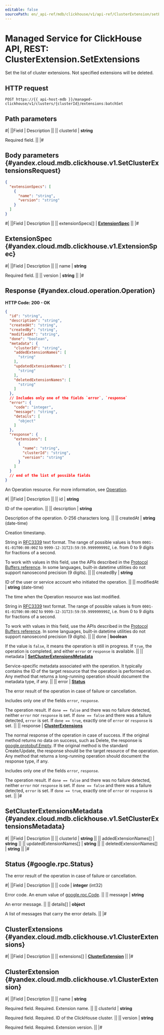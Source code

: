 ```yaml
---
editable: false
sourcePath: en/_api-ref/mdb/clickhouse/v1/api-ref/ClusterExtension/setExtensions.md
---
```


# Managed Service for ClickHouse API, REST: ClusterExtension.SetExtensions

Set the list of cluster extensions. Not specified extensions will be deleted.

## HTTP request

```
POST https://{{ api-host-mdb }}/managed-clickhouse/v1/clusters/{clusterId}/extensions:batchSet
```

## Path parameters

#|
||Field | Description ||
|| clusterId | **string**

Required field.  ||
|#

## Body parameters {#yandex.cloud.mdb.clickhouse.v1.SetClusterExtensionsRequest}

```json
{
  "extensionSpecs": [
    {
      "name": "string",
      "version": "string"
    }
  ]
}
```

#|
||Field | Description ||
|| extensionSpecs[] | **[ExtensionSpec](#yandex.cloud.mdb.clickhouse.v1.ExtensionSpec)** ||
|#

## ExtensionSpec {#yandex.cloud.mdb.clickhouse.v1.ExtensionSpec}

#|
||Field | Description ||
|| name | **string**

Required field.  ||
|| version | **string** ||
|#

## Response {#yandex.cloud.operation.Operation}

**HTTP Code: 200 - OK**

```json
{
  "id": "string",
  "description": "string",
  "createdAt": "string",
  "createdBy": "string",
  "modifiedAt": "string",
  "done": "boolean",
  "metadata": {
    "clusterId": "string",
    "addedExtensionNames": [
      "string"
    ],
    "updatedExtensionNames": [
      "string"
    ],
    "deletedExtensionNames": [
      "string"
    ]
  },
  // Includes only one of the fields `error`, `response`
  "error": {
    "code": "integer",
    "message": "string",
    "details": [
      "object"
    ]
  },
  "response": {
    "extensions": [
      {
        "name": "string",
        "clusterId": "string",
        "version": "string"
      }
    ]
  }
  // end of the list of possible fields
}
```

An Operation resource. For more information, see [Operation](/docs/api-design-guide/concepts/operation).

#|
||Field | Description ||
|| id | **string**

ID of the operation. ||
|| description | **string**

Description of the operation. 0-256 characters long. ||
|| createdAt | **string** (date-time)

Creation timestamp.

String in [RFC3339](https://www.ietf.org/rfc/rfc3339.txt) text format. The range of possible values is from
`0001-01-01T00:00:00Z` to `9999-12-31T23:59:59.999999999Z`, i.e. from 0 to 9 digits for fractions of a second.

To work with values in this field, use the APIs described in the
[Protocol Buffers reference](https://developers.google.com/protocol-buffers/docs/reference/overview).
In some languages, built-in datetime utilities do not support nanosecond precision (9 digits). ||
|| createdBy | **string**

ID of the user or service account who initiated the operation. ||
|| modifiedAt | **string** (date-time)

The time when the Operation resource was last modified.

String in [RFC3339](https://www.ietf.org/rfc/rfc3339.txt) text format. The range of possible values is from
`0001-01-01T00:00:00Z` to `9999-12-31T23:59:59.999999999Z`, i.e. from 0 to 9 digits for fractions of a second.

To work with values in this field, use the APIs described in the
[Protocol Buffers reference](https://developers.google.com/protocol-buffers/docs/reference/overview).
In some languages, built-in datetime utilities do not support nanosecond precision (9 digits). ||
|| done | **boolean**

If the value is `false`, it means the operation is still in progress.
If `true`, the operation is completed, and either `error` or `response` is available. ||
|| metadata | **[SetClusterExtensionsMetadata](#yandex.cloud.mdb.clickhouse.v1.SetClusterExtensionsMetadata)**

Service-specific metadata associated with the operation.
It typically contains the ID of the target resource that the operation is performed on.
Any method that returns a long-running operation should document the metadata type, if any. ||
|| error | **[Status](#google.rpc.Status)**

The error result of the operation in case of failure or cancellation.

Includes only one of the fields `error`, `response`.

The operation result.
If `done == false` and there was no failure detected, neither `error` nor `response` is set.
If `done == false` and there was a failure detected, `error` is set.
If `done == true`, exactly one of `error` or `response` is set. ||
|| response | **[ClusterExtensions](#yandex.cloud.mdb.clickhouse.v1.ClusterExtensions)**

The normal response of the operation in case of success.
If the original method returns no data on success, such as Delete,
the response is [google.protobuf.Empty](https://developers.google.com/protocol-buffers/docs/reference/google.protobuf#google.protobuf.Empty).
If the original method is the standard Create/Update,
the response should be the target resource of the operation.
Any method that returns a long-running operation should document the response type, if any.

Includes only one of the fields `error`, `response`.

The operation result.
If `done == false` and there was no failure detected, neither `error` nor `response` is set.
If `done == false` and there was a failure detected, `error` is set.
If `done == true`, exactly one of `error` or `response` is set. ||
|#

## SetClusterExtensionsMetadata {#yandex.cloud.mdb.clickhouse.v1.SetClusterExtensionsMetadata}

#|
||Field | Description ||
|| clusterId | **string** ||
|| addedExtensionNames[] | **string** ||
|| updatedExtensionNames[] | **string** ||
|| deletedExtensionNames[] | **string** ||
|#

## Status {#google.rpc.Status}

The error result of the operation in case of failure or cancellation.

#|
||Field | Description ||
|| code | **integer** (int32)

Error code. An enum value of [google.rpc.Code](https://github.com/googleapis/googleapis/blob/master/google/rpc/code.proto). ||
|| message | **string**

An error message. ||
|| details[] | **object**

A list of messages that carry the error details. ||
|#

## ClusterExtensions {#yandex.cloud.mdb.clickhouse.v1.ClusterExtensions}

#|
||Field | Description ||
|| extensions[] | **[ClusterExtension](#yandex.cloud.mdb.clickhouse.v1.ClusterExtension)** ||
|#

## ClusterExtension {#yandex.cloud.mdb.clickhouse.v1.ClusterExtension}

#|
||Field | Description ||
|| name | **string**

Required field. Required. Extension name. ||
|| clusterId | **string**

Required field. Required. ID of the ClickHouse cluster. ||
|| version | **string**

Required field. Required. Extension version. ||
|#